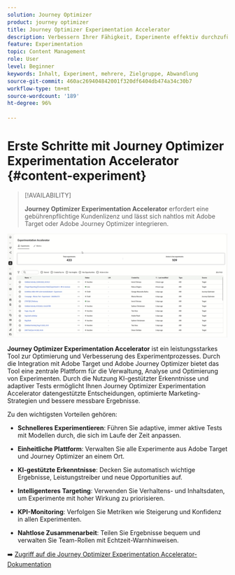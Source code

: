 ```yaml
---
solution: Journey Optimizer
product: journey optimizer
title: Journey Optimizer Experimentation Accelerator
description: Verbessern Ihrer Fähigkeit, Experimente effektiv durchzuführen und Erkenntnisse zu gewinnen
feature: Experimentation
topic: Content Management
role: User
level: Beginner
keywords: Inhalt, Experiment, mehrere, Zielgruppe, Abwandlung
source-git-commit: 460ac269404842001f320df6404db474a34c30b7
workflow-type: tm+mt
source-wordcount: '189'
ht-degree: 96%

---
```


# Erste Schritte mit Journey Optimizer Experimentation Accelerator {#content-experiment}

>[!AVAILABILITY]
>
>**Journey Optimizer Experimentation Accelerator** erfordert eine gebührenpflichtige Kundenlizenz und lässt sich nahtlos mit Adobe Target oder Adobe Journey Optimizer integrieren.

![](../rn/assets/do-not-localize/experimentation-accelerator.gif)

**Journey Optimizer Experimentation Accelerator** ist ein leistungsstarkes Tool zur Optimierung und Verbesserung des Experimentprozesses. Durch die Integration mit Adobe Target und Adobe Journey Optimizer bietet das Tool eine zentrale Plattform für die Verwaltung, Analyse und Optimierung von Experimenten. Durch die Nutzung KI-gestützter Erkenntnisse und adaptiver Tests ermöglicht Ihnen Journey Optimizer Experimentation Accelerator datengestützte Entscheidungen, optimierte Marketing-Strategien und bessere messbare Ergebnisse.

Zu den wichtigsten Vorteilen gehören:

* **Schnelleres Experimentieren**: Führen Sie adaptive, immer aktive Tests mit Modellen durch, die sich im Laufe der Zeit anpassen.

* **Einheitliche Plattform**: Verwalten Sie alle Experimente aus Adobe Target und Journey Optimizer an einem Ort.

* **KI-gestützte Erkenntnisse**: Decken Sie automatisch wichtige Ergebnisse, Leistungstreiber und neue Opportunities auf.

* **Intelligenteres Targeting**: Verwenden Sie Verhaltens- und Inhaltsdaten, um Experimente mit hoher Wirkung zu priorisieren.

* **KPI-Monitoring**: Verfolgen Sie Metriken wie Steigerung und Konfidenz in allen Experimenten.

* **Nahtlose Zusammenarbeit**: Teilen Sie Ergebnisse bequem und verwalten Sie Team-Rollen mit Echtzeit-Warnhinweisen.

➡️ [Zugriff auf die Journey Optimizer Experimentation Accelerator-Dokumentation](https://experienceleague.adobe.com/en/docs/experimentation-accelerator/using/overview)

